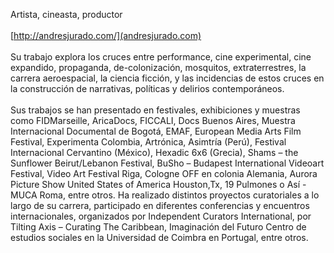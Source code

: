 Artista, cineasta, productor<br /><br />
[http://andresjurado.com/](andresjurado.com)<br /><br />
Su trabajo explora los cruces entre performance, cine experimental, cine expandido,
propaganda, de-colonización, mosquitos, extraterrestres, la carrera aeroespacial, la
ciencia ficción, y las incidencias de estos cruces en la construcción de narrativas,
políticas y delirios contemporáneos.<br /><br />
Sus trabajos se han presentado en festivales, exhibiciones y muestras como
FIDMarseille, AricaDocs, FICCALI, Docs Buenos Aires, Muestra Internacional
Documental de Bogotá, EMAF, European Media Arts Film Festival, Experimenta
Colombia, Artrónica, Asimtría (Perú), Festival Internacional Cervantino (México),
Hexadic 6x6 (Grecia), Shams – the Sunflower Beirut/Lebanon Festival, BuSho –
Budapest International Videoart Festival, Video Art Festival Riga, Cologne OFF en
colonia Alemania, Aurora Picture Show United States of America Houston,Tx, 19
Pulmones o Así - MUCA Roma, entre otros. Ha realizado distintos proyectos
curatoriales a lo largo de su carrera, participado en diferentes conferencias y
encuentros internacionales, organizados por Independent Curators International, por
Tilting Axis – Curating The Caribbean, Imaginación del Futuro Centro de estudios
sociales en la Universidad de Coimbra en Portugal, entre otros.
